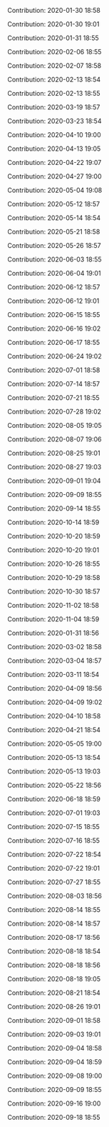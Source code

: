 Contribution: 2020-01-30 18:58

Contribution: 2020-01-30 19:01

Contribution: 2020-01-31 18:55

Contribution: 2020-02-06 18:55

Contribution: 2020-02-07 18:58

Contribution: 2020-02-13 18:54

Contribution: 2020-02-13 18:55

Contribution: 2020-03-19 18:57

Contribution: 2020-03-23 18:54

Contribution: 2020-04-10 19:00

Contribution: 2020-04-13 19:05

Contribution: 2020-04-22 19:07

Contribution: 2020-04-27 19:00

Contribution: 2020-05-04 19:08

Contribution: 2020-05-12 18:57

Contribution: 2020-05-14 18:54

Contribution: 2020-05-21 18:58

Contribution: 2020-05-26 18:57

Contribution: 2020-06-03 18:55

Contribution: 2020-06-04 19:01

Contribution: 2020-06-12 18:57

Contribution: 2020-06-12 19:01

Contribution: 2020-06-15 18:55

Contribution: 2020-06-16 19:02

Contribution: 2020-06-17 18:55

Contribution: 2020-06-24 19:02

Contribution: 2020-07-01 18:58

Contribution: 2020-07-14 18:57

Contribution: 2020-07-21 18:55

Contribution: 2020-07-28 19:02

Contribution: 2020-08-05 19:05

Contribution: 2020-08-07 19:06

Contribution: 2020-08-25 19:01

Contribution: 2020-08-27 19:03

Contribution: 2020-09-01 19:04

Contribution: 2020-09-09 18:55

Contribution: 2020-09-14 18:55

Contribution: 2020-10-14 18:59

Contribution: 2020-10-20 18:59

Contribution: 2020-10-20 19:01

Contribution: 2020-10-26 18:55

Contribution: 2020-10-29 18:58

Contribution: 2020-10-30 18:57

Contribution: 2020-11-02 18:58

Contribution: 2020-11-04 18:59

Contribution: 2020-01-31 18:56

Contribution: 2020-03-02 18:58

Contribution: 2020-03-04 18:57

Contribution: 2020-03-11 18:54

Contribution: 2020-04-09 18:56

Contribution: 2020-04-09 19:02

Contribution: 2020-04-10 18:58

Contribution: 2020-04-21 18:54

Contribution: 2020-05-05 19:00

Contribution: 2020-05-13 18:54

Contribution: 2020-05-13 19:03

Contribution: 2020-05-22 18:56

Contribution: 2020-06-18 18:59

Contribution: 2020-07-01 19:03

Contribution: 2020-07-15 18:55

Contribution: 2020-07-16 18:55

Contribution: 2020-07-22 18:54

Contribution: 2020-07-22 19:01

Contribution: 2020-07-27 18:55

Contribution: 2020-08-03 18:56

Contribution: 2020-08-14 18:55

Contribution: 2020-08-14 18:57

Contribution: 2020-08-17 18:56

Contribution: 2020-08-18 18:54

Contribution: 2020-08-18 18:56

Contribution: 2020-08-18 19:05

Contribution: 2020-08-21 18:54

Contribution: 2020-08-26 19:01

Contribution: 2020-09-01 18:58

Contribution: 2020-09-03 19:01

Contribution: 2020-09-04 18:58

Contribution: 2020-09-04 18:59

Contribution: 2020-09-08 19:00

Contribution: 2020-09-09 18:55

Contribution: 2020-09-16 19:00

Contribution: 2020-09-18 18:55

